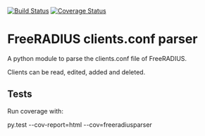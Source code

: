 [![Build Status](https://travis-ci.org/privacyidea/freeradiusparser.svg?branch=master)](https://travis-ci.org/privacyidea/freeradiusparser)
[![Coverage Status](https://coveralls.io/repos/privacyidea/freeradiusparser/badge.svg?branch=master)](https://coveralls.io/github/privacyidea/freeradiusparser?branch=master)


# FreeRADIUS clients.conf parser

A python module to parse the clients.conf file
of FreeRADIUS.

Clients can be read, edited, added and deleted.

## Tests

Run coverage with:

   py.test --cov-report=html --cov=freeradiusparser
